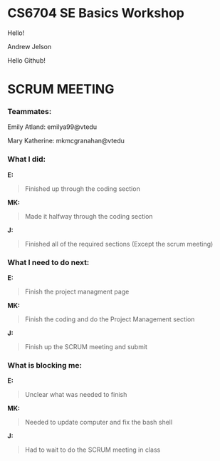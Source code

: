 # CS6704 SE Basics Workshop
Hello!

Andrew Jelson

Hello Github!

# SCRUM MEETING

### Teammates:

Emily Atland: emilya99@vtedu

Mary Katherine: mkmcgranahan@vtedu


### What I did:

**E:** 
> Finished up through the coding section

**MK:**
> Made it halfway through the coding section

**J:** 
> Finished all of the required sections (Except the scrum meeting)


### What I need to do next:

**E:**
> Finish the project managment page

**MK:**
> Finish the coding and do the Project Management section

**J:** 
> Finish up the SCRUM meeting and submit


### What is blocking me:

**E:**
> Unclear what was needed to finish

**MK:** 
> Needed to update computer and fix the bash shell

**J:**
> Had to wait to do the SCRUM meeting in class
